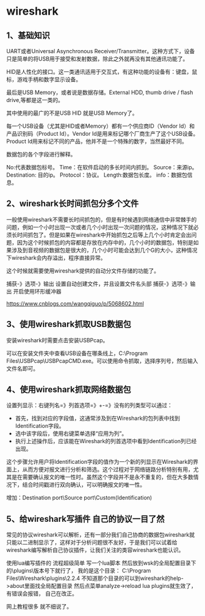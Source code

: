 # wireshark

## 1、基础知识
UART或者Universal Asynchronous Receiver/Transmitter。这种方式下，设备只是简单的将USB用于接受和发射数据，除此之外就再没有其他通讯功能了。

HID是人性化的接口。这一类通讯适用于交互式，有这种功能的设备有：键盘，鼠标，游戏手柄和数字显示设备。

最后是USB Memory，或者说是数据存储。External HDD, thumb drive / flash drive,等都是这一类的。

其中使用的最广的不是USB HID 就是USB Memory了。

每一个USB设备（尤其是HID或者Memory）都有一个供应商ID（Vendor Id）和产品识别码（Product Id）。Vendor Id是用来标记哪个厂商生产了这个USB设备。Product Id用来标记不同的产品，他并不是一个特殊的数字，当然最好不同。

数据包的各个字段进行解释。

No:代表数据包标号。
Time：在软件启动的多长时间内抓到。
Source：来源ip。
Destination: 目的ip。
Protocol：协议。
Length:数据包长度。
info：数据包信息。

## 2、wireshark长时间抓包分多个文件
一般使用wireshark不需要长时间抓包的，但是有时候遇到网络通信中非常棘手的问题，例如一个小时出现一次或者几个小时出现一次问题的情况，这种情况下就必须长时间抓包了。但是如果在wireshark中开始抓包之后等上几个小时肯定会出问题，因为这个时候抓包的内容都是存放在内存中的，几个小时的数据包，特别是如果涉及到音视频的数据包是很大的，几个小时可能会达到几个G的大小，这种情况下wireshark会内存溢出，程序直接异常。

这个时候就需要使用wireshark提供的自动分文件存储的功能了。

捕获-》选项-》输出     设置自动创建文件，并且设置文件名头部
捕获-》选项-》输出     开启使用环形缓冲器

https://www.cnblogs.com/wangqiguo/p/5068602.html

## 3、使用wireshark抓取USB数据包
安装wireshark时需要点击安装USBPcap。

可以在安装文件夹中查看USB设备在哪条线上，C:\Program Files\USBPcap\USBPcapCMD.exe。可以使用命令抓取，选择序列号，然后输入文件名即可。

## 4、使用wireshark抓取网络数据包
设置列显示：右键列名=》列首选项=》+-=》没有的列类型可以通过：
- 首先，找到对应的字段值，这通常涉及到在Wireshark的包列表中找到Identification字段。
- 选中该字段后，使用右键菜单选择“应用为列”。
- 执行上述操作后，应该能在Wireshark的列首选项中看到Identification列已经出现。

这个步骤允许用户将Identification字段的值作为一个新的列显示在Wireshark的界面上，从而方便对报文进行分析和筛选。这个过程对于网络链路分析特别有用，尤其是在需要确认报文的唯一性时。虽然这个字段并不是永不重复的，但在大多数情况下，结合时间戳进行双向确认，可以明确报文的唯一性。

增加：Destination port\Source port\Custom(Identification)

## 5、给wireshark写插件 自己的协议一目了然
常见的协议wireshark可以解析，还有一部分我们自己协商的数据包wireshark就只能以二进制显示了，这样对于分析问题很不友好，于是我们可以试着给wireshark编写解析自己协议插件，让我们关注的类容wireshark也能认识。

使用lua编写插件的 流程超级简单 写一个lua脚本 然后放到wsk的全局配置目录下的\plugins\版本号下就行了， 我的是这个目录：
C:\Program Files\Wireshark\plugins\2.2.4 不知道那个目录的可以到wireshark的help->about里面找全局配置目录
然后点菜单analyze->reload lua plugins就生效了， 有错误会报错， 自己在改正。

网上教程很多 就不细说了。


